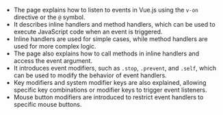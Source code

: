 - The page explains how to listen to events in Vue.js using the `v-on` directive or the `@` symbol.
- It describes inline handlers and method handlers, which can be used to execute JavaScript code when an event is triggered.
- Inline handlers are used for simple cases, while method handlers are used for more complex logic.
- The page also explains how to call methods in inline handlers and access the event argument.
- It introduces event modifiers, such as `.stop`, `.prevent`, and `.self`, which can be used to modify the behavior of event handlers.
- Key modifiers and system modifier keys are also explained, allowing specific key combinations or modifier keys to trigger event listeners.
- Mouse button modifiers are introduced to restrict event handlers to specific mouse buttons.